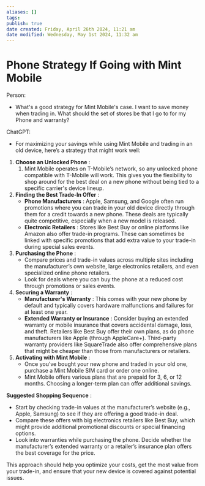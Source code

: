 ```yaml
---
aliases: []
tags: 
publish: true
date created: Friday, April 26th 2024, 11:21 am
date modified: Wednesday, May 1st 2024, 11:32 am
---
```


# Phone Strategy If Going with Mint Mobile
Person: 
- What's a good strategy for Mint Mobile's case.  I want to save money when trading in.  What should the set of stores be that I go to for my Phone and warranty?

ChatGPT: 
- For maximizing your savings while using Mint Mobile and trading in an old device, here’s a strategy that might work well: 
1. **Choose an Unlocked Phone** : 
	1. Mint Mobile operates on T-Mobile’s network, so any unlocked phone compatible with T-Mobile will work. This gives you the flexibility to shop around for the best deal on a new phone without being tied to a specific carrier's device lineup. 
2. **Finding the Best Trade-In Offer** : 
	- **Phone Manufacturers** : Apple, Samsung, and Google often run promotions where you can trade in your old device directly through them for a credit towards a new phone. These deals are typically quite competitive, especially when a new model is released. 
	- **Electronic Retailers** : Stores like Best Buy or online platforms like Amazon also offer trade-in programs. These can sometimes be linked with specific promotions that add extra value to your trade-in during special sales events. 
3. **Purchasing the Phone** :
	- Compare prices and trade-in values across multiple sites including the manufacturer’s own website, large electronics retailers, and even specialized online phone retailers.
	- Look for deals where you can buy the phone at a reduced cost through promotions or sales events. 
4. **Securing a Warranty** : 
	- **Manufacturer's Warranty** : This comes with your new phone by default and typically covers hardware malfunctions and failures for at least one year. 
	- **Extended Warranty or Insurance** : Consider buying an extended warranty or mobile insurance that covers accidental damage, loss, and theft. Retailers like Best Buy offer their own plans, as do phone manufacturers like Apple (through AppleCare+). Third-party warranty providers like SquareTrade also offer comprehensive plans that might be cheaper than those from manufacturers or retailers. 
5. **Activating with Mint Mobile** :
	- Once you’ve bought your new phone and traded in your old one, purchase a Mint Mobile SIM card or order one online.
	- Mint Mobile offers various plans that are prepaid for 3, 6, or 12 months. Choosing a longer-term plan can offer additional savings.

**Suggested Shopping Sequence** :
- Start by checking trade-in values at the manufacturer’s website (e.g., Apple, Samsung) to see if they are offering a good trade-in deal.
- Compare these offers with big electronics retailers like Best Buy, which might provide additional promotional discounts or special financing options.
- Look into warranties while purchasing the phone. Decide whether the manufacturer’s extended warranty or a retailer’s insurance plan offers the best coverage for the price.

This approach should help you optimize your costs, get the most value from your trade-in, and ensure that your new device is covered against potential issues.